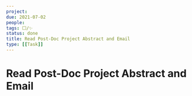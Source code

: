 ```yaml
---
project:
due: 2021-07-02
people:
tags: ⬜/✨
status: done
title: Read Post-Doc Project Abstract and Email
type: [[Task]]
---
```


# Read Post-Doc Project Abstract and Email